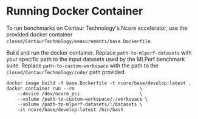 # Running Docker Container

To run benchmarks on Centaur Technology's Ncore accelerator, use the provided docker container `closed/CentaurTechnology/measurements/base.Dockerfile`.

Build and run the docker container. Replace `path-to-mlperf-datasets` with your specific path to the input datasets used by the MLPerf benchmark suite. Replace `path-to-custom-workspace` with the path to the `closed/CentaurTechnology/code/` path provided.

```
docker image build -f base.Dockerfile -t ncore/base/develop:latest .
docker container run --rm                        \
    --device /dev/ncore_pci                      \
    --volume /path-to-custom-workspace/:/workspace \
    --volume /path-to-mlperf-datasets/:/datasets \
    -it ncore/base/develop:latest /bin/bash
```
